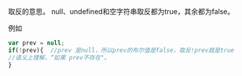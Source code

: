 取反的意思。
null、undefined和空字符串取反都为true，其余都为false。

例如
```js
var prev = null;
if(!prev){  //prev 是null，所以prev的布尔值是false，取反!prev就是true
//语义上理解，“如果 prev不存在"。
}

```
